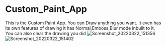 # Custom_Paint_App
This is the Custom Paint App.
You can Draw anything you want.
It even has its own features of drawing it has Normal,Emboss,Blur mode inbuilt to it.
You can also clear the drawing you did
![Screenshot_20220322_151356](https://user-images.githubusercontent.com/80502833/159453170-3660a2cb-d607-48db-891a-5736409a2e1b.jpg)![Screenshot_20220322_151402](https://user-images.githubusercontent.com/80502833/159453182-f88b2942-4fce-4546-8351-7d54087afe51.jpg)

